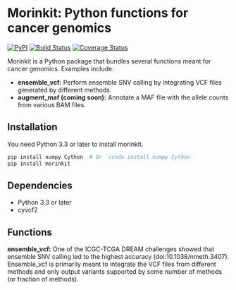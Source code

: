 # Morinkit: Python functions for cancer genomics

[![PyPI](https://badge.fury.io/py/morinkit.svg)](https://pypi.python.org/pypi/morinkit)
[![Build Status](https://travis-ci.org/morinlab/morinkit.svg?branch=master)](https://travis-ci.org/morinlab/morinkit)
[![Coverage Status](https://codecov.io/gh/morinlab/morinkit/branch/master/graph/badge.svg)](https://codecov.io/gh/morinlab/morinkit/branch/master)

Morinkit is a Python package that bundles several functions meant for cancer genomics. Examples include:

* **ensemble_vcf:** Perform ensemble SNV calling by integrating VCF files generated by different methods. 
* **augment_maf (coming soon):** Annotate a MAF file with the allele counts from various BAM files.

## Installation

You need Python 3.3 or later to install morinkit. 

```bash
pip install numpy Cython  # Or `conda install numpy Cython`
pip install morinkit
```

## Dependencies

* Python 3.3 or later
* cyvcf2

## Functions

**ensemble_vcf:** One of the ICGC-TCGA DREAM challenges showed that ensemble SNV calling led to the highest accuracy (doi:10.1038/nmeth.3407). Ensemble_vcf is primarily meant to integrate the VCF files from different methods and only output variants supported by some number of methods (or fraction of methods).
